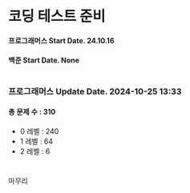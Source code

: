 # 코딩 테스트 준비

#### 프로그래머스 Start Date. 24.10.16
#### 백준 Start Date. None

# 
### 프로그래머스 Update Date. 2024-10-25 13:33
#### 총 문제 수 : 310
- 0 레벨 : 240
- 1 레벨 : 64
- 2 레벨 : 6

# 
마무리

# 
